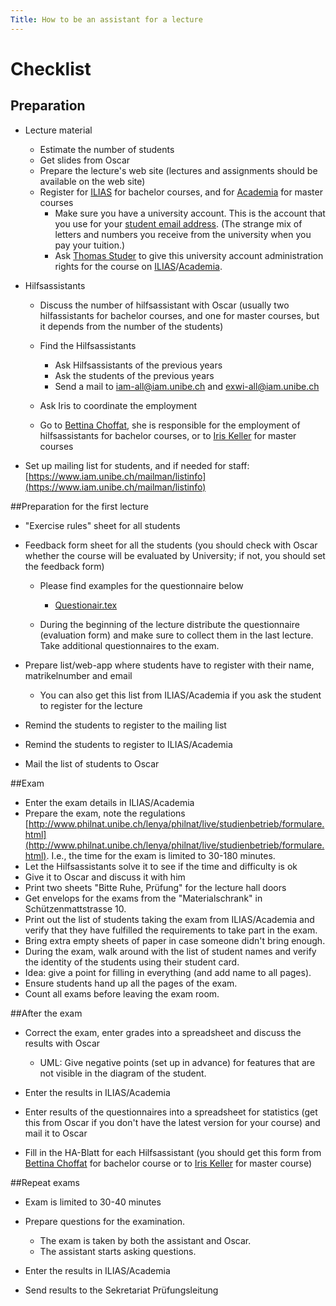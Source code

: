 ```yaml
---
Title: How to be an assistant for a lecture
---
```


# Checklist

## Preparation

-  Lecture material
	-  Estimate the number of students
	-  Get slides from Oscar
	-  Prepare the lecture's web site (lectures and assignments should be available on the web site)
	-  Register for [ILIAS](https://ilias.unibe.ch/login.php?target=&soap_pw=&ext_uid=&cookies=nocookies&client_id=ilias3_unibe&lang=de) for bachelor courses, and for [Academia](https://www-academia.unine.ch/imoniteur_pbol/gestac.htm) for master courses
		-  Make sure you have a university account. This is the account that you use for your [student email address](http://www.mail.unibe.ch/). (The strange mix of letters and numbers you receive from the university when you pay your tuition.) 
		-  Ask [Thomas Studer](http://www.iam.unibe.ch/~tstuder/) to give this university account administration rights for the course on [ILIAS](https://ilias.unibe.ch/login.php?target=&soap_pw=&ext_uid=&cookies=nocookies&client_id=ilias3_unibe&lang=de)/[Academia](https://www-academia.unine.ch/imoniteur_pbol/gestac.htm).


-  Hilfsassistants
	-  Discuss the number of hilfsassistant with Oscar (usually two hilfassistants for bachelor courses, and one for master courses, but it depends from the number of the students)
	-  Find the Hilfsassistants
		-  Ask Hilfsassistants of the previous years
		-  Ask the students of the previous years
		-  Send a mail to <a href="mailto:iam-all@iam.unibe.ch">iam-all@iam.unibe.ch</a>
 and <a href="mailto:exwi-all@iam.unibe.ch">exwi-all@iam.unibe.ch</a>


	-  Ask Iris to coordinate the employment
	-  Go to [Bettina Choffat](http://www.iam.unibe.ch/til/staff/choffat), she is responsible for the employment of hilfsassistants for bachelor courses, or to [Iris Keller](http://scg.unibe.ch/staff/iriskeller) for master courses

-  Set up mailing list for students, and if needed for staff: [https://www.iam.unibe.ch/mailman/listinfo](https://www.iam.unibe.ch/mailman/listinfo)

##Preparation for the first lecture

-  "Exercise rules" sheet for all students
-  Feedback form sheet for all the students (you should check with Oscar whether the course will be evaluated by University; if not, you should set the feedback form)
	-  Please find examples for the questionnaire below
		- [Questionair.tex](%assets_url%/files/27/i8m34aiexl0tqjq4g7ulhxxs4wdtws/questionair.tex)

	-  During the beginning of the lecture distribute the questionnaire (evaluation form) and make sure to collect them in the last lecture. Take additional questionnaires to the exam.

-  Prepare list/web-app where students have to register with their name, matrikelnumber and email
	-  You can also get this list from ILIAS/Academia if you ask the student to register for the lecture

-  Remind the students to register to the mailing list
-  Remind the students to register to ILIAS/Academia
-  Mail the list of students to Oscar

##Exam

-  Enter the exam details in ILIAS/Academia
-  Prepare the exam, note the regulations [http://www.philnat.unibe.ch/lenya/philnat/live/studienbetrieb/formulare.html](http://www.philnat.unibe.ch/lenya/philnat/live/studienbetrieb/formulare.html). I.e., the time for the exam is limited to 30-180 minutes.
-  Let the Hilfsassistants solve it to see if the time and difficulty is ok
-  Give it to Oscar and discuss it with him
-  Print two sheets "Bitte Ruhe, Prüfung" for the lecture hall doors
-  Get envelops for the exams from the "Materialschrank" in Schützenmattstrasse 10.
-  Print out the list of students taking the exam from ILIAS/Academia and verify that they have fulfilled the requirements to take part in the exam.
-  Bring extra empty sheets of paper in case someone didn't bring enough.
-  During the exam, walk around with the list of student names and verify the identity of the students using their student card.
-  Idea: give a point for filling in everything (and add name to all pages).
-  Ensure students hand up all the pages of the exam.
-  Count all exams before leaving the exam room.

##After the exam

-  Correct the exam, enter grades into a spreadsheet and discuss the results with Oscar 
	-  UML: Give negative points (set up in advance) for features that are not visible in the diagram of the student.

-  Enter the results in ILIAS/Academia
-  Enter results of the questionnaires into a spreadsheet for statistics (get this from Oscar if you don't have the latest version for your course) and mail it to Oscar
-  Fill in the HA-Blatt for each Hilfsassistant (you should get this form from [Bettina Choffat](http://www.iam.unibe.ch/til/staff/choffat) for bachelor course or to [Iris Keller](http://scg.unibe.ch/staff/iriskeller) for master course)

##Repeat exams

-  Exam is limited to 30-40 minutes
-  Prepare questions for the examination.
	-  The exam is taken by both the assistant and Oscar.
	-  The assistant starts asking questions.

-  Enter the results in ILIAS/Academia
-  Send results to the Sekretariat Prüfungsleitung
